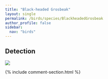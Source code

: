 ```yaml
---
title: "Black-headed Grosbeak"
layout: single
permalink: /birds/species/BlackheadedGrosbeak
author_profile: false
sidebar:
  nav: "birds"
---
```


<h2>Detection</h2>

<img src="https://beallen.github.io/DevelopmentWebsite/assets/images/birds/BlackheadedGrosbeak/det.jpg">

{% include comment-section.html %}
